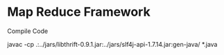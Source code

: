 # Map Reduce Framework

Compile Code

javac -cp .:../jars/libthrift-0.9.1.jar:../jars/slf4j-api-1.7.14.jar:gen-java/ *.java


